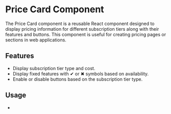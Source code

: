 # Price Card Component

The Price Card component is a reusable React component designed to display pricing information for different subscription tiers along with their features and buttons. This component is useful for creating pricing pages or sections in web applications.

## Features

- Display subscription tier type and cost.
- Display fixed features with ✔ or ✖ symbols based on availability.
- Enable or disable buttons based on the subscription tier type.

## Usage

- 
